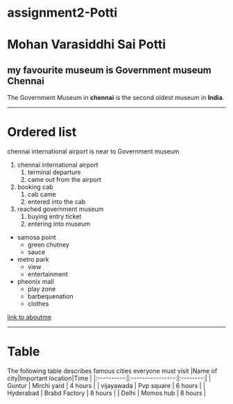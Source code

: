 # assignment2-Potti
# Mohan Varasiddhi Sai Potti
## my favourite museum is Government museum Chennai
The Government Museum in **chennai** is the second oldest museum in **India**.

***
# Ordered list
chennai international airport is near to Government museum 
1. chennai international airport
    1. terminal departure
    2. came out from the airport
2. booking cab 
    1. cab came 
    2. entered into the cab
3. reached government museum 
    1. buying entry ticket
    2. entering into museum

* samosa point
    * green chutney
    * sauce
* metro park
    * view
    * entertainment
* pheonix mall
    * play zone
    * barbequenation
    * clothes

[link to aboutme](AboutMe.md)



***
# Table
The following table describes famous cities everyone must visit 
|Name of city|Important location|Time      |
|:----------:|:----------------:|:--------:|
| Guntur     | Mirchi yard      | 4 hours  |
| vijayawada | Pvp square       | 6 hours  |
| Hyderabad  | Brabd Factory    | 8 hours  |
| Delhi      | Momos hub        | 8 hours  | 
